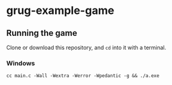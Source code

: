 # grug-example-game

## Running the game

Clone or download this repository, and `cd` into it with a terminal.

### Windows

`cc main.c -Wall -Wextra -Werror -Wpedantic -g && ./a.exe`
